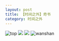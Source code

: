 ```yaml
---
layout: post
title: 【时间之外】奇书
category: 时间之外
---
```

![top](http://rbwl8nwm4.hd-bkt.clouddn.com/img/top-220325-2.png)
![](http://rc5p5sl4z.hd-bkt.clouddn.com/img/yi-220605-1.jpg)
![](http://rc5p5sl4z.hd-bkt.clouddn.com/img/yi-220605-2.jpg)
![wanshan](http://rbwl8nwm4.hd-bkt.clouddn.com/img/wanshan.png)
  




